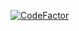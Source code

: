 [![CodeFactor](https://www.codefactor.io/repository/github/qileng/catalog_crawler/badge/master)](https://www.codefactor.io/repository/github/qileng/catalog_crawler/overview/master)
